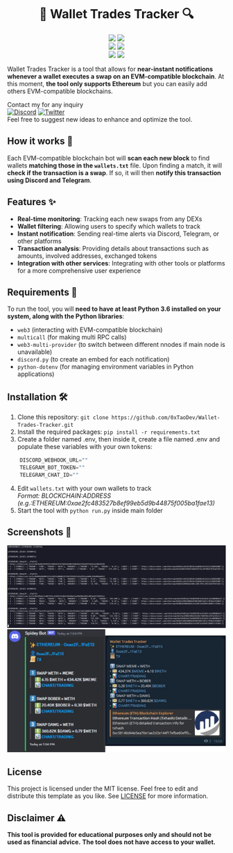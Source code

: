 <h1 align="center">
🔎 Wallet Trades Tracker 🔍
</h1>
</p>
<p align="center">
    <img src="https://img.shields.io/github/stars/0xtaodev/wallet-trades-tracker">
    <img src="https://img.shields.io/github/forks/0xtaodev/wallet-trades-tracker">
    <br>
    <img src="https://img.shields.io/github/languages/top/0xtaodev/wallet-trades-tracker">
    <img src="https://img.shields.io/github/last-commit/0xtaodev/wallet-trades-tracker">
    <br>
    <img src="https://img.shields.io/github/issues/0xtaodev/wallet-trades-tracker">
    <img src="https://img.shields.io/github/issues-closed/0xtaodev/wallet-trades-tracker">
    <br>
</p>

Wallet Trades Tracker is a tool that allows for **near-instant notifications whenever a wallet executes a swap on an EVM-compatible blockchain**.
At this moment, **the tool only supports Ethereum** but you can easily add others EVM-compatible blockchains.

Contact my for any inquiry<br>
[![Discord](https://img.shields.io/badge/Discord-%237289DA.svg?logo=discord&logoColor=white)](https://discord.gg/_taodev_)
[![Twitter](https://img.shields.io/badge/Twitter-%231DA1F2.svg?logo=Twitter&logoColor=white)](https://twitter.com/_TaoDev_)
<br>Feel free to suggest new ideas to enhance and optimize the tool.

## How it works 🔬
Each EVM-compatible blockchain bot will **scan each new block** to find wallets **matching those in the `wallets.txt`** file.
Upon finding a match, it will **check if the transaction is a swap**.
If so, it will then **notify this transaction using Discord and Telegram**.

## Features ✨
- **Real-time monitoring**: Tracking each new swaps from any DEXs
- **Wallet filtering**: Allowing users to specify which wallets to track
- **Instant notification**: Sending real-time alerts via Discord, Telegram, or other platforms
- **Transaction analysis**: Providing details about transactions such as amounts, involved addresses, exchanged tokens
- **Integration with other services**: Integrating with other tools or platforms for a more comprehensive user experience

## Requirements 📄

To run the tool, you will **need to have at least Python 3.6 installed on your system, along with the Python libraries**:
- `web3` (interacting with EVM-compatible blockchain)
- `multicall` (for making multi RPC calls)
- `web3-multi-provider` (to switch between different nnodes if main node is unavailable)
- `discord.py` (to create an embed for each notification)
- `python-dotenv` (for managing environment variables in Python applications)

## Installation 🛠️

1. Clone this repository: `git clone https://github.com/0xTaoDev/Wallet-Trades-Tracker.git`
2. Install the required packages: `pip install -r requirements.txt`
3. Create a folder named .env, then inside it, create a file named .env and populate these variables with your own tokens:
```python
    DISCORD_WEBHOOK_URL=""
    TELEGRAM_BOT_TOKEN=""
    TELEGRAM_CHAT_ID=""
```
4. Edit `wallets.txt` with your own wallets to track<br>*Format: BLOCKCHAIN:ADDRESS (e.g.:ETHEREUM:0xae2fc483527b8ef99eb5d9b44875f005ba1fae13)*
5. Start the tool with `python run.py` inside main folder

## Screenshots 📸

<p align="center">
    <img src="images/image1.png"/>
    <img src="images/image2.png"/>
</p>

## License
This project is licensed under the MIT license. Feel free to edit and distribute this template as you like.
See [LICENSE](LICENSE) for more information.

## Disclaimer ⚠️

**This tool is provided for educational purposes only and should not be used as financial advice.**
**The tool does not have access to your wallet.**